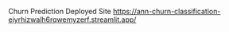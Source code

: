 Churn Prediction Deployed Site 
https://ann-churn-classification-eiyrhizwalh6rqwemyzerf.streamlit.app/
